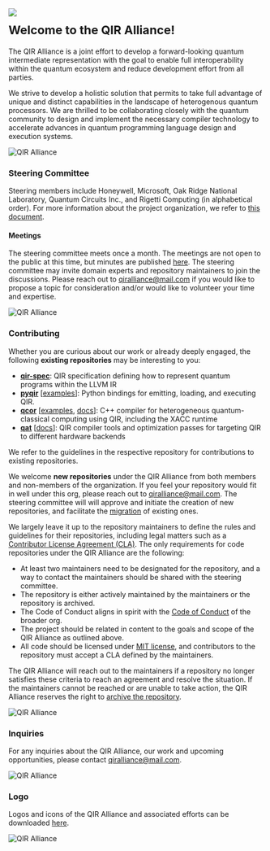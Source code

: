<h1><img
  src="https://github.com/qir-alliance/.github/blob/main/.images/header1.png"
/><sub><br/>Welcome to the QIR Alliance!</sub>
</h1>

The QIR Alliance is a joint effort to develop a forward-looking quantum
intermediate representation with the goal to enable full interoperability within
the quantum ecosystem and reduce development effort from all parties.

We strive to develop a holistic solution that permits to take full advantage of
unique and distinct capabilities in the landscape of heterogenous quantum
processors. We are thrilled to be collaborating closely with the quantum
community to design and implement the necessary compiler technology to
accelerate advances in quantum programming language design and execution
systems.

![QIR
Alliance](https://github.com/qir-alliance/.github/blob/main/.images/header2.png)

### Steering Committee

Steering members include Honeywell, Microsoft, Oak Ridge National Laboratory,
Quantum Circuits Inc., and Rigetti Computing (in alphabetical order). For more
information about the project organization, we refer to [this
document](https://github.com/qir-alliance/.github/blob/main/Project_Organization.md).

#### Meetings

The steering committee meets once a month. The meetings are not open to the
public at this time, but minutes are published
[here](https://github.com/qir-alliance/.github/tree/main/minutes). The steering
committee may invite domain experts and repository maintainers to join the
discussions. Please reach out to
[qiralliance@mail.com](mailto:qiralliance@mail.com) if you would like to propose
a topic for consideration and/or would like to volunteer your time and
expertise.

![QIR
Alliance](https://github.com/qir-alliance/.github/blob/main/.images/header2.png)

### Contributing

Whether you are curious about our work or already deeply engaged, the following
**existing repositories** may be interesting to you:

- [**qir-spec**](https://github.com/qir-alliance/qir-spec): QIR specification
  defining how to represent quantum programs within the LLVM IR
- [**pyqir**](https://github.com/qir-alliance/pyqir)
  [[examples](https://github.com/qir-alliance/pyqir/tree/main/examples)]: Python
  bindings for emitting, loading, and executing QIR.
- [**qcor**](https://github.com/qir-alliance/qcor)
  [[examples](https://github.com/qir-alliance/qcor/tree/master/examples),
  [docs](https://aide-qc.github.io/deploy/lang_spec/)]:
  C++ compiler for heterogeneous quantum-classical computing using QIR,
  including the XACC runtime
- [**qat**](https://github.com/qir-alliance/qat)
  [[docs](https://qir-alliance.github.io/qat/)]: QIR compiler tools and
  optimization passes for targeting QIR to different hardware backends

We refer to the guidelines in the respective repository for contributions to
existing repositories.

We welcome **new repositories** under the QIR Alliance from both members and
non-members of the organization. If you feel your repository would fit in well
under this org, please reach out to
[qiralliance@mail.com](mailto:qiralliance@mail.com). The steering committee will
will approve and initiate the creation of new repositories, and facilitate the
[migration](https://docs.github.com/en/repositories/creating-and-managing-repositories/transferring-a-repository#transferring-a-repository-owned-by-your-user-account)
of existing ones.

We largely leave it up to the repository maintainers to define the rules and
guidelines for their repositories, including legal matters such as a
[Contributor License Agreement
(CLA)](https://en.wikipedia.org/wiki/Contributor_License_Agreement). The only
requirements for code repositories under the QIR Alliance are the following:

- At least two maintainers need to be designated for the repository, and a way
  to contact the maintainers should be shared with the steering committee.
- The repository is either actively maintained by the maintainers or the
  repository is archived.
- The Code of Conduct aligns in spirit with the [Code of
  Conduct](https://github.com/qir-alliance/.github/blob/main/Code_of_Conduct.md)
  of the broader org.
- The project should be related in content to the goals and scope of the QIR
  Alliance as outlined above.
- All code should be licensed under [MIT license](https://mit-license.org/), and
  contributors to the repository must accept a CLA defined by the maintainers.

The QIR Alliance will reach out to the maintainers if a repository no longer
satisfies these criteria to reach an agreement and resolve the situation. If the
maintainers cannot be reached or are unable to take action, the QIR Alliance
reserves the right to [archive the
repository](https://docs.github.com/en/repositories/archiving-a-github-repository/archiving-repositories).

![QIR
Alliance](https://github.com/qir-alliance/.github/blob/main/.images/header2.png)

### Inquiries

For any inquiries about the QIR Alliance, our work and upcoming opportunities,
please contact [qiralliance@mail.com](mailto:qiralliance@mail.com).

![QIR
Alliance](https://github.com/qir-alliance/.github/blob/main/.images/header2.png)

### Logo

Logos and icons of the QIR Alliance and associated efforts can be downloaded
[here](https://github.com/qir-alliance/.github/tree/main/logo).

![QIR
Alliance](https://github.com/qir-alliance/.github/blob/main/.images/footer.png)
